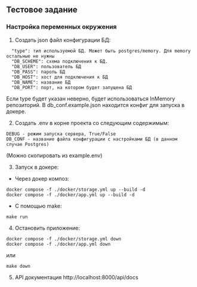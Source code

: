 ## Тестовое задание

### Настройка переменных окружения

1. Создать json файл конфигурации БД:
```
  "type": тип используемой БД. Может быть postgres/memory. Для memory остальные не нужны
  "DB_SCHEME": схема подключения к БД.
  "DB_USER": пользователь БД
  "DB_PASS": пароль БД
  "DB_HOST": хост для подключения к БД
  "DB_NAME": название БД
  "DB_PORT": порт, на котором будет запущена БД
```
Если type будет указан неверно, будет использоваться InMemory репозиторий. 
В db_conf.example.json находится конфиг для запуска в докере. 

2. Создать .env в корне проекта со следующим содержимым:
```
DEBUG - режим запуска сервера, True/False
DB_CONF - название файла конфигурации с настройками БД (в данном случае Postgres)
```
(Можно скопировать из example.env)

3. Запуск в докере:

 - Через докер композ:
```
docker compose -f ./docker/storage.yml up --build -d
docker compose -f ./docker/app.yml up --build -d
```
 - С помощью make:

`make run`

4. Остановить приложение:
```
docker compose -f ./docker/storage.yml down
docker compose -f ./docker/app.yml down
```
или

`make down`

5. API документация http://localhost:8000/api/docs